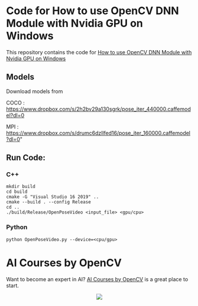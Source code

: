 # Code for How to use OpenCV DNN Module with Nvidia GPU on Windows

This repository contains the code for [How to use OpenCV DNN Module with Nvidia GPU on Windows](https://www.learnopencv.com/how-to-use-opencv-dnn-module-with-nvidia-gpu-on-windows)

## Models
Download models from

COCO : https://www.dropbox.com/s/2h2bv29a130sgrk/pose_iter_440000.caffemodel?dl=0

MPI : https://www.dropbox.com/s/drumc6dzllfed16/pose_iter_160000.caffemodel?dl=0"

## Run Code:

### C++
```
mkdir build
cd build
cmake -G "Visual Studio 16 2019" ..
cmake --build . --config Release
cd ..
./build/Release/OpenPoseVideo <input_file> <gpu/cpu>
```

### Python
```
python OpenPoseVideo.py --device=<cpu/gpu> 
```

# AI Courses by OpenCV

Want to become an expert in AI? [AI Courses by OpenCV](https://opencv.org/courses/) is a great place to start. 

<a href="https://opencv.org/courses/">
<p align="center"> 
<img src="https://www.learnopencv.com/wp-content/uploads/2020/04/AI-Courses-By-OpenCV-Github.png">
</p>
</a>

